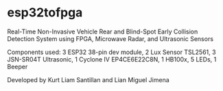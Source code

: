 # esp32tofpga
Real-Time Non-Invasive Vehicle Rear and Blind-Spot Early Collision Detection System using FPGA,
Microwave Radar, and Ultrasonic Sensors

Components used:
3 ESP32 38-pin dev module,
2 Lux Sensor TSL2561,
3 JSN-SR04T Ultrasonic,
1 Cyclone IV EP4CE6E22C8N,
1 HB100x,
5 LEDs,
1 Beeper


Developed by Kurt Liam Santillan and Lian Miguel Jimena
